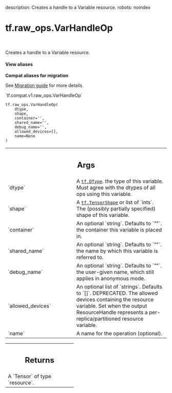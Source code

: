 description: Creates a handle to a Variable resource.
robots: noindex

# tf.raw_ops.VarHandleOp

<!-- Insert buttons and diff -->

<table class="tfo-notebook-buttons tfo-api nocontent" align="left">

</table>



Creates a handle to a Variable resource.


<section class="expandable">
  <h4 class="showalways">View aliases</h4>
  <p>
<b>Compat aliases for migration</b>
<p>See
<a href="https://www.tensorflow.org/guide/migrate">Migration guide</a> for
more details.</p>
<p>`tf.compat.v1.raw_ops.VarHandleOp`</p>
</p>
</section>

<pre class="devsite-click-to-copy prettyprint lang-py tfo-signature-link">
<code>tf.raw_ops.VarHandleOp(
    dtype,
    shape,
    container=&#x27;&#x27;,
    shared_name=&#x27;&#x27;,
    debug_name=&#x27;&#x27;,
    allowed_devices=[],
    name=None
)
</code></pre>



<!-- Placeholder for "Used in" -->


<!-- Tabular view -->
 <table class="responsive fixed orange">
<colgroup><col width="214px"><col></colgroup>
<tr><th colspan="2"><h2 class="add-link">Args</h2></th></tr>

<tr>
<td>
`dtype`<a id="dtype"></a>
</td>
<td>
A <a href="../../tf/dtypes/DType.md"><code>tf.DType</code></a>. the type of this variable. Must agree with the dtypes
of all ops using this variable.
</td>
</tr><tr>
<td>
`shape`<a id="shape"></a>
</td>
<td>
A <a href="../../tf/TensorShape.md"><code>tf.TensorShape</code></a> or list of `ints`.
The (possibly partially specified) shape of this variable.
</td>
</tr><tr>
<td>
`container`<a id="container"></a>
</td>
<td>
An optional `string`. Defaults to `""`.
the container this variable is placed in.
</td>
</tr><tr>
<td>
`shared_name`<a id="shared_name"></a>
</td>
<td>
An optional `string`. Defaults to `""`.
the name by which this variable is referred to.
</td>
</tr><tr>
<td>
`debug_name`<a id="debug_name"></a>
</td>
<td>
An optional `string`. Defaults to `""`.
the user-given name, which still applies in anonymous mode.
</td>
</tr><tr>
<td>
`allowed_devices`<a id="allowed_devices"></a>
</td>
<td>
An optional list of `strings`. Defaults to `[]`.
DEPRECATED. The allowed devices containing the resource variable. Set when the
output ResourceHandle represents a per-replica/partitioned resource variable.
</td>
</tr><tr>
<td>
`name`<a id="name"></a>
</td>
<td>
A name for the operation (optional).
</td>
</tr>
</table>



<!-- Tabular view -->
 <table class="responsive fixed orange">
<colgroup><col width="214px"><col></colgroup>
<tr><th colspan="2"><h2 class="add-link">Returns</h2></th></tr>
<tr class="alt">
<td colspan="2">
A `Tensor` of type `resource`.
</td>
</tr>

</table>

